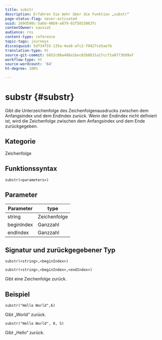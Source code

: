 ```yaml
---
title: substr
description: Erfahren Sie mehr über die Funktion „substr“
page-status-flag: never-activated
uuid: 269d590c-5a6d-40b9-a879-02f5033863fc
contentOwner: sauviat
audience: rns
content-type: reference
topic-tags: journeys
discoiquuid: 5df34f55-135a-4ea8-afc2-f9427ce5ae7b
translation-type: ht
source-git-commit: b852c08a488a1bec02b8b31a1fccf1a8773b99af
workflow-type: ht
source-wordcount: '64'
ht-degree: 100%

---
```



# substr {#substr}

Gibt die Unterzeichenfolge des Zeichenfolgenausdrucks zwischen dem Anfangsindex und dem Endindex zurück. Wenn der Endindex nicht definiert ist, wird die Zeichenfolge zwischen dem Anfangsindex und dem Ende zurückgegeben.

## Kategorie

Zeichenfolge

## Funktionssyntax

`substr(<parameters>)`

## Parameter

| Parameter | type |
|-------------|----------|
| string | Zeichenfolge |
| beginIndex | Ganzzahl |
| endIndex | Ganzzahl |

## Signatur und zurückgegebener Typ

`substr(<string>,<beginIndex>)`

`substr(<string>,<beginIndex>,<endIndex>)`

Gibt eine Zeichenfolge zurück.

## Beispiel

`substr("Hello World",6)`

Gibt „World“ zurück.

`substr("Hello World", 0, 5)`

Gibt „Hello“ zurück.